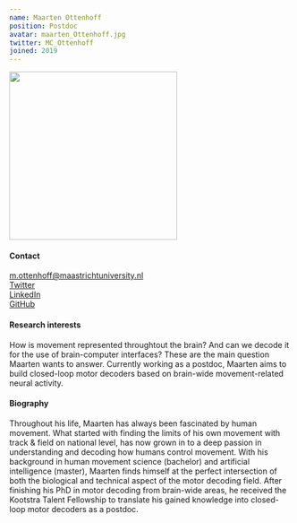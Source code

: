```yaml
---
name: Maarten Ottenhoff
position: Postdoc
avatar: maarten_Ottenhoff.jpg
twitter: MC_Ottenhoff
joined: 2019
---
```


<img width="300" src="{{site.baseurl}}/images/people/{{page.avatar}}" data-action="zoom">

#### Contact
<i class="fa fa-envelope-o"></i> m.ottenhoff@maastrichtuniversity.nl <br>
<a href="https://twitter.com/MC_Ottenhoff"> <i class="fa fa-twitter"></i> Twitter </a><br>
<a href="https://www.linkedin.com/in/maarten-ottenhoff-435b89b7/"> <i class="fa fa-linkedin"></i> LinkedIn </a><br>
<a href="https://github.com/mottenhoff"> <i class="fa fa-github"></i> GitHub </a><br>

#### Research interests
How is movement represented throughtout the brain? And can we decode it for the use of brain-computer interfaces? These are the main question Maarten wants to answer. Currently working as a postdoc, Maarten aims to build closed-loop motor decoders based on brain-wide movement-related neural activity.

#### Biography
Throughout his life, Maarten has always been fascinated by human movement. What started with finding the limits of his own movement with track & field on national level, has now grown in to a deep passion in understanding and decoding how humans control movement. With his background in human movement science (bachelor) and artificial intelligence (master), Maarten finds himself at the perfect intersection of both the biological and technical aspect of the motor decoding field. After finishing his PhD in motor decoding from brain-wide areas, he received the Kootstra Talent Fellowship to translate his gained knowledge into closed-loop motor decoders as a postdoc.